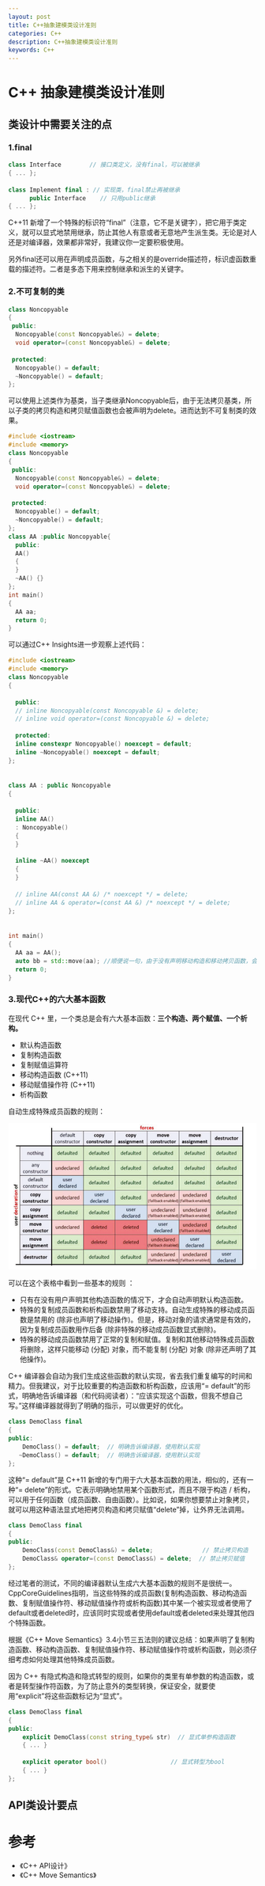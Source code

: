 ```yaml
---
layout: post
title: C++抽象建模类设计准则
categories: C++
description: C++抽象建模类设计准则
keywords: C++
---
```


# C++ 抽象建模类设计准则

## 类设计中需要关注的点

### 1.final

```c++
class Interface        // 接口类定义，没有final，可以被继承
{ ... };           

class Implement final : // 实现类，final禁止再被继承
      public Interface    // 只用public继承
{ ... };
```

C++11 新增了一个特殊的标识符“final”（注意，它不是关键字），把它用于类定义，就可以显式地禁用继承，防止其他人有意或者无意地产生派生类。无论是对人还是对编译器，效果都非常好，我建议你一定要积极使用。

另外final还可以用在声明成员函数，与之相关的是override描述符，标识虚函数重载的描述符。二者是多态下用来控制继承和派生的关键字。

### 2.不可复制的类

```c++
class Noncopyable
{
 public:
  Noncopyable(const Noncopyable&) = delete;
  void operator=(const Noncopyable&) = delete;

 protected:
  Noncopyable() = default;
  ~Noncopyable() = default;
};
```

可以使用上述类作为基类，当子类继承Noncopyable后，由于无法拷贝基类，所以子类的拷贝构造和拷贝赋值函数也会被声明为delete。进而达到不可复制类的效果。

```c++
#include <iostream>
#include <memory>
class Noncopyable
{
 public:
  Noncopyable(const Noncopyable&) = delete;
  void operator=(const Noncopyable&) = delete;

 protected:
  Noncopyable() = default;
  ~Noncopyable() = default;
};
class AA :public Noncopyable{
  public:
  AA() 
  {
  }
  ~AA() {}
};
int main()
{
  AA aa;
  return 0;
}
```

可以通过C++ Insights进一步观察上述代码：

```c++
#include <iostream>
#include <memory>
class Noncopyable
{
  
  public: 
  // inline Noncopyable(const Noncopyable &) = delete;
  // inline void operator=(const Noncopyable &) = delete;
  
  protected: 
  inline constexpr Noncopyable() noexcept = default;
  inline ~Noncopyable() noexcept = default;
};


class AA : public Noncopyable
{
  
  public: 
  inline AA()
  : Noncopyable()
  {
  }
  
  inline ~AA() noexcept
  {
  }
  
  // inline AA(const AA &) /* noexcept */ = delete;
  // inline AA & operator=(const AA &) /* noexcept */ = delete;
};


int main()
{
  AA aa = AA();
  auto bb = std::move(aa); //顺便说一句，由于没有声明移动构造和移动拷贝函数，会默认使用复制构造函数；又由于删除了复制构造函数，所以此句会报错。
  return 0;
}
```



### 3.现代C++的六大基本函数

在现代 C++ 里，一个类总是会有六大基本函数：**三个构造、两个赋值、一个析构。**

- 默认构造函数
- 复制构造函数
- 复制赋值运算符
- 移动构造函数 (C++11)
- 移动赋值操作符 (C++11)
- 析构函数  

自动生成特殊成员函数的规则：

![cpp_0016](/images/posts/c++/cpp_0016.png)

可以在这个表格中看到一些基本的规则  ：

- 只有在没有用户声明其他构造函数的情况下，才会自动声明默认构造函数。
-  特殊的复制成员函数和析构函数禁用了移动支持。自动生成特殊的移动成员函数是禁用的 (除非也声明了移动操作)。但是，移动对象的请求通常是有效的，因为复制成员函数用作后备 (除非特殊的移动成员函数显式删除)。
- 特殊的移动成员函数禁用了正常的复制和赋值。复制和其他移动特殊成员函数将删除，这样只能移动 (分配) 对象，而不能复制 (分配) 对象 (除非还声明了其他操作)。  

C++ 编译器会自动为我们生成这些函数的默认实现，省去我们重复编写的时间和精力。但我建议，对于比较重要的构造函数和析构函数，应该用“= default”的形式，明确地告诉编译器（和代码阅读者）：“应该实现这个函数，但我不想自己写。”这样编译器就得到了明确的指示，可以做更好的优化。

```c++
class DemoClass final 
{
public:
    DemoClass() = default;  // 明确告诉编译器，使用默认实现
   ~DemoClass() = default;  // 明确告诉编译器，使用默认实现
};
```

这种“= default”是 C++11 新增的专门用于六大基本函数的用法，相似的，还有一种“= delete”的形式。它表示明确地禁用某个函数形式，而且不限于构造 / 析构，可以用于任何函数（成员函数、自由函数）。比如说，如果你想要禁止对象拷贝，就可以用这种语法显式地把拷贝构造和拷贝赋值“delete”掉，让外界无法调用。

```c++
class DemoClass final 
{
public:
    DemoClass(const DemoClass&) = delete;              // 禁止拷贝构造
    DemoClass& operator=(const DemoClass&) = delete;  // 禁止拷贝赋值
};
```

经过笔者的测试，不同的编译器默认生成六大基本函数的规则不是很统一。CppCoreGuidelines指明，当这些特殊的成员函数(复制构造函数、移动构造函数、复制赋值操作符、移动赋值操作符或析构函数)其中某一个被实现或者使用了default或者deleted时，应该同时实现或者使用default或者deleted来处理其他四个特殊函数。

根据《C++ Move Semantics》3.4小节三五法则的建议总结：如果声明了复制构造函数、移动构造函数、复制赋值操作符、移动赋值操作符或析构函数，则必须仔细考虑如何处理其他特殊成员函数。  

因为 C++ 有隐式构造和隐式转型的规则，如果你的类里有单参数的构造函数，或者是转型操作符函数，为了防止意外的类型转换，保证安全，就要使用“explicit”将这些函数标记为“显式”。

```C++
class DemoClass final 
{
public:
    explicit DemoClass(const string_type& str)  // 显式单参构造函数
    { ... }

    explicit operator bool()                  // 显式转型为bool
    { ... }
};
```



## API类设计要点



# 参考

- 《C++ API设计》
- 《C++ Move Semantics》